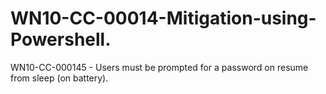 # WN10-CC-00014-Mitigation-using-Powershell.
WN10-CC-000145 - Users must be prompted for a password on resume from sleep (on battery).
